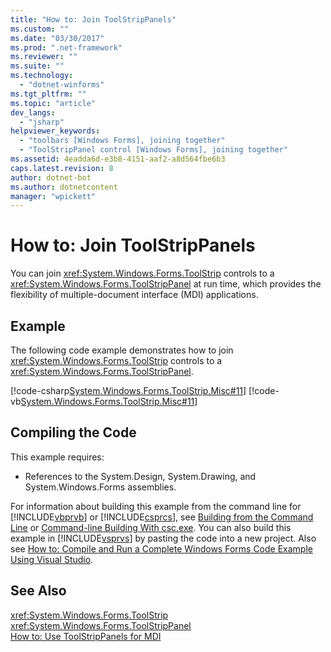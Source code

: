 ```yaml
---
title: "How to: Join ToolStripPanels"
ms.custom: ""
ms.date: "03/30/2017"
ms.prod: ".net-framework"
ms.reviewer: ""
ms.suite: ""
ms.technology: 
  - "dotnet-winforms"
ms.tgt_pltfrm: ""
ms.topic: "article"
dev_langs: 
  - "jsharp"
helpviewer_keywords: 
  - "toolbars [Windows Forms], joining together"
  - "ToolStripPanel control [Windows Forms], joining together"
ms.assetid: 4eadda6d-e3b8-4151-aaf2-a8d564fbe6b3
caps.latest.revision: 8
author: dotnet-bot
ms.author: dotnetcontent
manager: "wpickett"
---
```

# How to: Join ToolStripPanels
You can join <xref:System.Windows.Forms.ToolStrip> controls to a <xref:System.Windows.Forms.ToolStripPanel> at run time, which provides the flexibility of multiple-document interface (MDI) applications.  
  
## Example  
 The following code example demonstrates how to join <xref:System.Windows.Forms.ToolStrip> controls to a <xref:System.Windows.Forms.ToolStripPanel>.  
  
 [!code-csharp[System.Windows.Forms.ToolStrip.Misc#11](../../../../samples/snippets/csharp/VS_Snippets_Winforms/System.Windows.Forms.ToolStrip.Misc/CS/Program.cs#11)]
 [!code-vb[System.Windows.Forms.ToolStrip.Misc#11](../../../../samples/snippets/visualbasic/VS_Snippets_Winforms/System.Windows.Forms.ToolStrip.Misc/VB/Program.vb#11)]  
  
## Compiling the Code  
 This example requires:  
  
-   References to the System.Design, System.Drawing, and System.Windows.Forms assemblies.  
  
 For information about building this example from the command line for [!INCLUDE[vbprvb](../../../../includes/vbprvb-md.md)] or [!INCLUDE[csprcs](../../../../includes/csprcs-md.md)], see [Building from the Command Line](~/docs/visual-basic/reference/command-line-compiler/building-from-the-command-line.md) or [Command-line Building With csc.exe](~/docs/csharp/language-reference/compiler-options/command-line-building-with-csc-exe.md). You can also build this example in [!INCLUDE[vsprvs](../../../../includes/vsprvs-md.md)] by pasting the code into a new project.  Also see [How to: Compile and Run a Complete Windows Forms Code Example Using Visual Studio](http://msdn.microsoft.com/library/Bb129228\(v=vs.110\)).  
  
## See Also  
 <xref:System.Windows.Forms.ToolStrip>   
 <xref:System.Windows.Forms.ToolStripPanel>   
 [How to: Use ToolStripPanels for MDI](../../../../docs/framework/winforms/controls/how-to-use-toolstrippanels-for-mdi.md)
